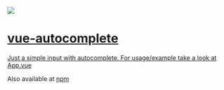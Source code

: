 <p><a href="https://www.npmjs.com/package/@stm0n/vue-autocomplete"><img src="https://img.shields.io/npm/v/@stm0n/vue-autocomplete.svg"/></p>

# vue-autocomplete

Just a simple input with autocomplete. For usage/example take a look at [App.vue](src/App.vue)

Also available at [npm](https://www.npmjs.com/package/@stm0n/vue-autocomplete)
